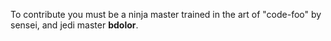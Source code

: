 To contribute you must be a ninja master trained in the art of "code-foo" by sensei, and jedi master **bdolor**.  
